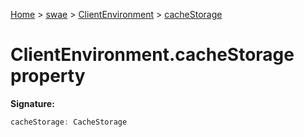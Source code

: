 [Home](./index) &gt; [swae](./swae.md) &gt; [ClientEnvironment](./swae.clientenvironment.md) &gt; [cacheStorage](./swae.clientenvironment.cachestorage.md)

# ClientEnvironment.cacheStorage property


**Signature:**
```javascript
cacheStorage: CacheStorage
```
